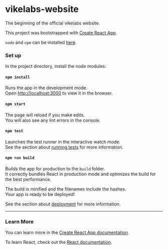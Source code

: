 # vikelabs-website
The beginning of the official vikelabs website.

This project was bootstrapped with [Create React App](https://github.com/facebook/create-react-app).

`node` and `npm` can be installed [here](https://nodejs.org/en/). 

### Set up

In the project directory, install the node modules:

#### `npm install`

Runs the app in the development mode.<br />
Open [http://localhost:3000](http://localhost:3000) to view it in the browser.

#### `npm start`

The page will reload if you make edits.<br />
You will also see any lint errors in the console.

#### `npm test`

Launches the test runner in the interactive watch mode.<br />
See the section about [running tests](https://facebook.github.io/create-react-app/docs/running-tests) for more information.

#### `npm run build`

Builds the app for production to the `build` folder.<br />
It correctly bundles React in production mode and optimizes the build for the best performance.

The build is minified and the filenames include the hashes.<br />
Your app is ready to be deployed!

See the section about [deployment](https://facebook.github.io/create-react-app/docs/deployment) for more information.

---

### Learn More

You can learn more in the [Create React App documentation](https://facebook.github.io/create-react-app/docs/getting-started).

To learn React, check out the [React documentation](https://reactjs.org/).
